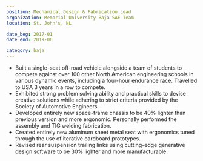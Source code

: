 ```yaml
---
position: Mechanical Design & Fabrication Lead
organization: Memorial University Baja SAE Team
location: St. John's, NL

date_beg: 2017-01
date_end: 2019-06

category: baja
---
```


- Built a single-seat off-road vehicle alongside a team of students to compete against over 100 other North American engineering schools in various dynamic events, including a four-hour endurance race. Travelled to USA 3 years in a row to compete.
- Exhibited strong problem solving ability and practical skills to devise creative solutions while adhering to strict criteria provided by the Society of Automotive Engineers.
- Developed entirely new space-frame chassis to be 40% lighter than previous version and more ergonomic. Personally performed the assembly and TIG welding fabrication.
- Created entirely new aluminum sheet metal seat with ergonomics tuned through the use of iterative cardboard prototypes.
- Revised rear suspension trailing links using cutting-edge generative design software to be 30% lighter and more manufacturable.
